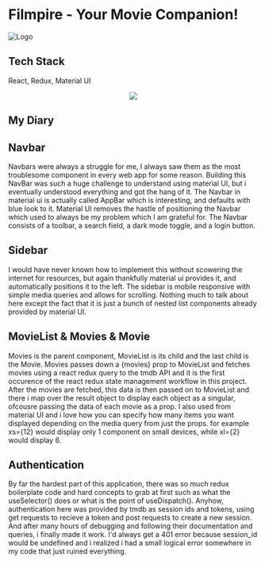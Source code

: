 
# Filmpire - Your Movie Companion!





![Logo](https://fontmeme.com/permalink/210930/6854ae5c7f76597cf8680e48a2c8a50a.png)


## Tech Stack

 React, Redux, Material UI
 
<div align="center">
    <img src="https://skillicons.dev/icons?i=react,mui,javascript,redux" />
    <br>
</div>

## My Diary

## Navbar
Navbars were always a struggle for me, I always saw them as the most troublesome component in every web app for some reason. Building this NavBar was such a huge challenge to understand using material UI, but i eventually understood everything and got the hang of it. The Navbar in material ui is actually called AppBar which is interesting, and defaults with blue look to it. Material UI removes the hastle of positioning the Navbar which used to always be my problem which I am grateful for. The Navbar consists of a toolbar, a search field, a dark mode toggle, and a login button.


## Sidebar

I would have never known how to implement this without scowering the internet for resources, but again thankfully material ui provides it, and automatically positions it to the left. The sidebar is mobile responsive with simple media queries and allows for scrolling. Nothing much to talk about here except the fact that it is just a bunch of nested list components already provided by material UI.
## MovieList & Movies & Movie

Movies is the parent component, MovieList is its child and the last child is the Movie. Movies passes down a {movies} prop to MovieList and fetches movies using a react redux query to the tmdb API and it is the first occurence of the react redux state management workflow in this project. After the movies are fetched, this data is then passed on to MovieList and there i map over the result object to display each object as a singular, ofcousre passing the data of each movie as a prop. I also used <Grid> from material UI and i love how you can specify how many items you want displayed depending on the media query from just the props. for example xs={12} would display only 1 component on small devices,
while xl={2} would display 6.

## Authentication
By far the hardest part of this application, there was so much redux boilerplate code and hard concepts to grab at first such as what the useSelector() does or what is the point of useDispatch(). Anyhow, authentication here was provided by tmdb as session ids and tokens, using get requests to recieve a token and post requests to create a new session. And after many hours of debugging and following their documentation and queries, i finally made it work. I'd always get a 401 error because session_id would be undefined and i realized i had a small logical error somewhere in my code that just ruined everything.
